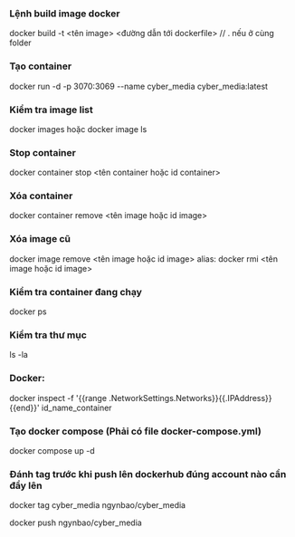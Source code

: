### Lệnh build image docker

docker build -t <tên image> <đường dẫn tới dockerfile> // . nếu ở cùng folder

### Tạo container

docker run -d -p 3070:3069 --name cyber_media cyber_media:latest

### Kiểm tra image list

docker images hoặc docker image ls

### Stop container

docker container stop <tên container hoặc id container>

### Xóa container

docker container remove <tên image hoặc id image>

### Xóa image cũ

docker image remove <tên image hoặc id image>
alias: docker rmi <tên image hoặc id image>

### Kiểm tra container đang chạy

docker ps

### Kiểm tra thư mục

ls -la

### Docker:

docker inspect -f '{{range .NetworkSettings.Networks}}{{.IPAddress}}{{end}}' id_name_container

### Tạo docker compose (Phải có file docker-compose.yml)

docker compose up -d

### Đánh tag trước khi push lên dockerhub đúng account nào cần đẩy lên

docker tag cyber_media ngynbao/cyber_media

docker push ngynbao/cyber_media
